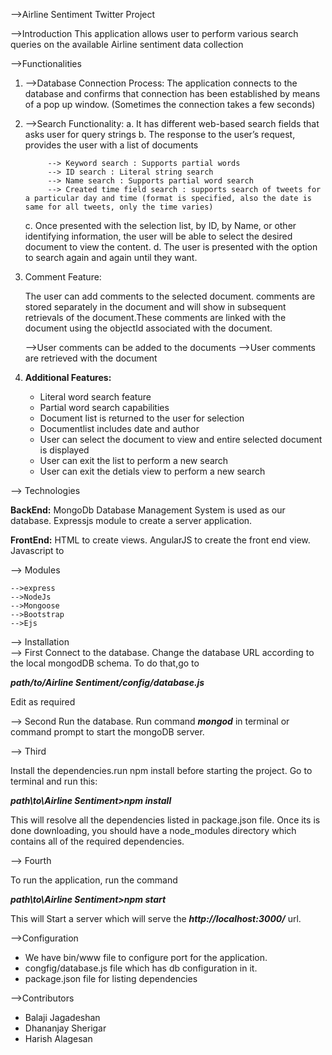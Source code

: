 -->Airline Sentiment Twitter Project  

-->Introduction
This application allows user to perform various search queries on the available Airline sentiment data collection   

-->Functionalities
1. -->Database Connection Process: The application connects to the database and confirms that connection has been established by means of a pop up window. (Sometimes the connection takes a few seconds)
2. -->Search Functionality:
	a. It has different web-based search fields that asks user for query strings
	b. The response to the user’s request, provides the user with a list of documents

            --> Keyword search : Supports partial words
            --> ID search : Literal string search
            --> Name search : Supports partial word search
            --> Created time field search : supports search of tweets for a particular day and time (format is specified, also the date is same for all tweets, only the time varies)

		
	c. Once presented with the selection list, by ID, by Name, or other identifying information, the user will be able to select the desired document to view the content.
	d. The user is presented with the option to search again and again until they want.
				
3. Comment Feature:

	The user can add comments to the selected document. comments are stored separately in the document and will show in subsequent retrievals of the document.These comments are linked with the document using the objectId associated with the document.

	 -->User comments can be added to the documents
     -->User comments are retrieved with the document


4. **Additional Features:**

	* Literal word search feature
	* Partial word search capabilities
	* Document list is returned to the user for selection
	* Documentlist includes date and author
	* User can select the document to view and entire selected document is displayed
	* User can exit the list to perform a new search
	* User can exit the detials view to perform a new search


--> Technologies

**BackEnd:** 
MongoDb Database Management System is used as our database.
Expressjs module to create a server application.

**FrontEnd:**
HTML to create views.
AngularJS to create the front end view.
Javascript to 

--> Modules

    -->express
    -->NodeJs
    -->Mongoose
    -->Bootstrap
    -->Ejs

--> Installation	
--> First
Connect to the database. Change the database URL according to the local mongodDB schema.
To do that,go to 

***path/to/Airline Sentiment/config/database.js*** 

Edit as required

--> Second
Run the database. Run command ***mongod*** in terminal or command prompt to start the mongoDB server.

--> Third

Install the dependencies.run npm install before starting the project. Go to terminal and run this:

***path\to\Airline Sentiment>npm install***

This will resolve all the dependencies listed in package.json file. Once its is done downloading, you should have a node_modules directory which contains all of the required dependencies.

--> Fourth

To run the application, run the command

***path\to\Airline Sentiment>npm start***

This will Start a server which will serve the ***http://localhost:3000/*** url.
 

-->Configuration

* We have bin/www file to configure port for the application.
* congfig/database.js file which has db configuration in it.
* package.json file for listing dependencies

-->Contributors
* Balaji Jagadeshan
* Dhananjay Sherigar
* Harish Alagesan
